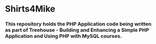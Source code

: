 # Shirts4Mike
### This repository holds the PHP Application code being written as part of Treehouse - Building and Enhancing a Simple PHP Application and Using PHP with MySQL courses.
